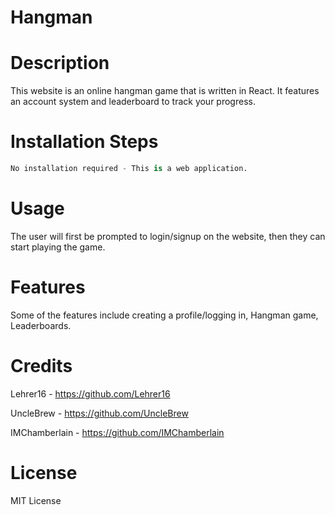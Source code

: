 # Hangman

# Description 
This website is an online hangman game that is written in React. It features an account system and leaderboard to track your progress.


# Installation Steps
```python
No installation required - This is a web application.
```

# Usage
The user will first be prompted to login/signup on the website, then they can start playing the game.

# Features
Some of the features include creating a profile/logging in, Hangman game, Leaderboards.

# Credits
Lehrer16 - https://github.com/Lehrer16 

UncleBrew - https://github.com/UncleBrew

IMChamberlain - https://github.com/IMChamberlain

# License
MIT License




